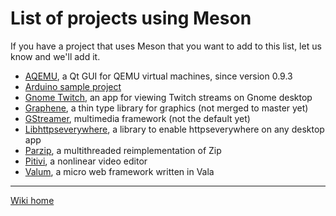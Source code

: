 # List of projects using Meson 

If you have a project that uses Meson that you want to add to this list, let us know and we'll add it.

 - [AQEMU](https://github.com/tobimensch/aqemu), a Qt GUI for QEMU virtual machines, since version 0.9.3
 - [Arduino sample project](https://github.com/jpakkane/mesonarduino)
 - [Gnome Twitch](https://github.com/Ippytraxx/gnome-twitch), an app for viewing Twitch streams on Gnome desktop
 - [Graphene](http://ebassi.github.io/graphene/), a thin type library for graphics (not merged to master yet)
 - [GStreamer](https://cgit.freedesktop.org/gstreamer/gstreamer/), multimedia framework (not the default yet)
 - [Libhttpseverywhere](https://github.com/grindhold/libhttpseverywhere), a library to enable httpseverywhere on any desktop app
 - [Parzip](https://github.com/jpakkane/parzip), a multithreaded reimplementation of Zip 
 - [Pitivi](http://pitivi.org/), a nonlinear video editor
 - [Valum](https://github.com/valum-framework/valum), a micro web framework written in Vala

----

[Wiki home](Home)